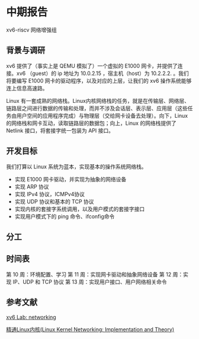 # 中期报告

xv6-riscv 网络增强组

## 背景与调研

xv6 提供了（事实上是 QEMU 模拟了）一个虚拟的 E1000 网卡，并提供了连接。xv6 （guest）的 ip 地址为 10.0.2.15 ，宿主机（host）为 10.2.2.2. 。我们将要编写 E1000 网卡的驱动程序，以及对应的上层，让我们的 xv6 操作系统能够连上信息高速路。

Linux 有一套成熟的网络栈。Linux内核网络栈的任务，就是在传输层、网络层、链路层之间进行数据的传输和处理，而并不涉及会话层、表示层、应用层（这些任务由用户空间的应用程序完成）与物理层（交给网卡设备去处理）。向下，Linux 的网络栈和网卡互动，读取链路层的数据包；向上，Linux 的网络栈提供了 Netlink 接口，将套接字统一包装为 API 接口。

## 开发目标

我们打算以 Linux 系统为蓝本，实现基本的操作系统网络栈。

+ 实现 E1000 网卡驱动，并实现为抽象的网络设备
+ 实现 ARP 协议
+ 实现 IPv4 协议，ICMPv4协议
+ 实现 UDP 协议和基本的 TCP 协议
+ 实现内核的套接字系统调用，以及用户模式的套接字接口
+ 实现用户模式下的 ping 命令、ifconfig命令

## 分工



## 时间表

第 10 周：环境配置、学习
第 11 周：实现网卡驱动和抽象网络设备
第 12 周：实现 IP、UDP 和 TCP 协议
第 13 周：实现用户接口、用户网络相关命令

## 参考文献

[xv6 Lab: networking](https://pdos.csail.mit.edu/6.828/2021/labs/net.html)

[精通Linux内核(Linux Kernel Networking: Implementation and Theory)]()